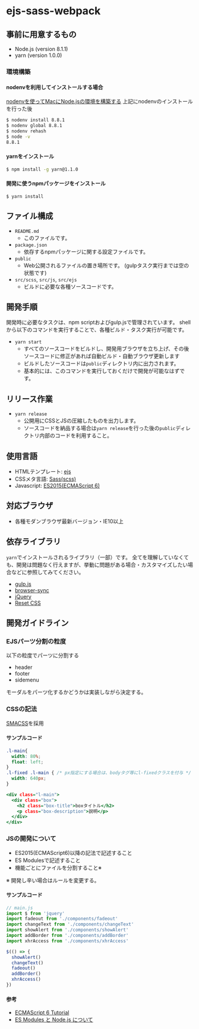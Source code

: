 ejs-sass-webpack
====

## 事前に用意するもの
- Node.js (version 8.1.1)
- yarn (version 1.0.0)

### 環境構築

#### nodenvを利用してインストールする場合
[nodenvを使ってMacにNode.jsの環境を構築する](https://qiita.com/mtakahashi-ivi/items/cfa9bc533e25d7f726eb)
上記にnodenvのインストールを行った後
```bash
$ nodenv install 8.8.1
$ nodenv global 8.8.1
$ nodenv rehash
$ node -v
8.8.1
```

#### yarnをインストール
```bash
$ npm install -g yarn@1.1.0
```

#### 開発に使うnpmパッケージをインストール
```
$ yarn install
```

## ファイル構成

- `README.md`
  - このファイルです。
- `package.json`
  - 依存するnpmパッケージに関する設定ファイルです。
- `public`
  - Web公開されるファイルの置き場所です。 (gulpタスク実行までは空の状態です)
- `src/scss`, `src/js`, `src/ejs`
  - ビルドに必要な各種ソースコードです。

## 開発手順

開発時に必要なタスクは、npm scriptおよびgulp.jsで管理されています。
shellから以下のコマンドを実行することで、各種ビルド・タスク実行が可能です。

- `yarn start`
  - すべてのソースコードをビルドし、開発用ブラウザを立ち上げ、その後ソースコードに修正があれば自動ビルド・自動ブラウザ更新します
  - ビルドしたソースコードは`public`ディレクトリ内に出力されます。
  - 基本的には、このコマンドを実行しておくだけで開発が可能なはずです。

## リリース作業

- `yarn release`
  - 公開用にCSSとJSの圧縮したものを出力します。
  - ソースコードを納品する場合は`yarn release`を行った後の`public`ディレクトリ内部のコードを利用すること。

## 使用言語

- HTMLテンプレート: [ejs](http://ejs.co/)
- CSSメタ言語: [Sass(scss)](http://sass-lang.com/)
- Javascript: [ES2015(ECMAScript 6)](https://babeljs.io/docs/learn-es2015/)

## 対応ブラウザ
- 各種モダンブラウザ最新バージョン・IE10以上

## 依存ライブラリ

`yarn`でインストールされるライブラリ（一部）です。
全てを理解していなくても、開発は問題なく行えますが、挙動に問題がある場合・カスタマイズしたい場合などに参照してみてください。

- [gulp.js](http://gulpjs.com/)
- [browser-sync](https://www.browsersync.io/)
- [jQuery](https://jquery.com/)
- [Reset CSS](http://meyerweb.com/eric/tools/css/reset/)

## 開発ガイドライン

### EJSパーツ分割の粒度
以下の粒度でパーツに分割する
- header
- footer
- sidemenu

モーダルをパーツ化するかどうかは実装しながら決定する。

### CSSの記法

[SMACSS](https://smacss.com/ja)を採用

#### サンプルコード

```.scss
.l-main{
  width: 80%;
  float: left;
}
.l-fixed .l-main { /* px指定にする場合は、bodyタグ等にl-fixedクラスを付与 */
  width: 640px;
}
```

```.html
<div class="l-main">
  <div class="box">
    <h2 class="box-title">boxタイトル</h2>
    <p class="box-description">説明</p>
  </div>
</div>
```

### JSの開発について
- ES2015(ECMAScript6)以降の記法で記述すること
- ES Modulesで記述すること
- 機能ごとにファイルを分割すること※

※ 開発し辛い場合はルールを変更する。

#### サンプルコード
```.js
// main.js
import $ from 'jquery'
import fadeout from './components/fadeout'
import changeText from './components/changeText'
import showAlert from './components/showAlert'
import addBorder from './components/addBorder'
import xhrAccess from './components/xhrAccess'

$(() => {
  showAlert()
  changeText()
  fadeout()
  addBorder()
  xhrAccess()
})
```

#### 参考
- [ECMAScript 6 Tutorial](http://ccoenraets.github.io/es6-tutorial/)
- [ES Modules と Node.js について](http://yosuke-furukawa.hatenablog.com/entry/2016/05/10/111102)
